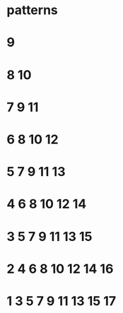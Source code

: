 # patterns

#         9        
#        8 10       
#       7 9 11      
#      6 8 10 12     
#     5 7 9 11 13    
#    4 6 8 10 12 14   
#   3 5 7 9 11 13 15  
#  2 4 6 8 10 12 14 16 
# 1 3 5 7 9 11 13 15 17
